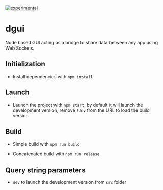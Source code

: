 [![experimental](http://badges.github.io/stability-badges/dist/experimental.svg)](http://github.com/badges/stability-badges)

# dgui

Node based GUI acting as a bridge to share data between any app using Web Sockets.

## Initialization

* Install dependencies with `npm install`

## Launch

* Launch the project with `npm start`, by default it will launch the development version, remove `?dev` from the URL to load the build version

## Build

* Simple build with `npm run build`

* Concatenated build with `npm run release`

## Query string parameters

* `dev` to launch the development version from `src` folder
